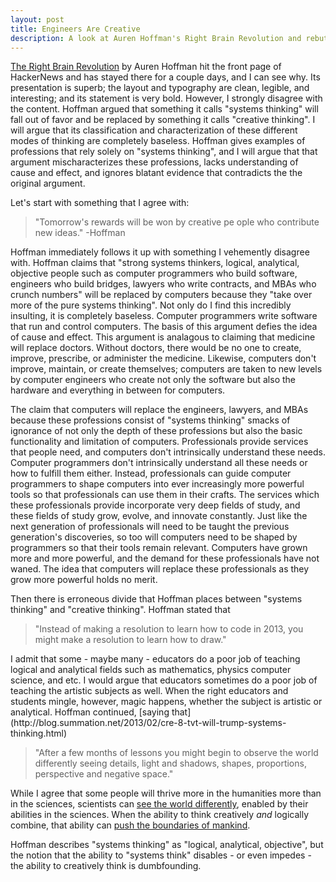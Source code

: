 ```yaml
---
layout: post
title: Engineers Are Creative
description: A look at Auren Hoffman's Right Brain Revolution and rebuttal
---
```

[The Right Brain Revolution](http://techgnotic.deviantart.com/journal/The-Rise-Of-The-Artist-You-Are-The-Future-356840683) by Auren Hoffman hit the front page of HackerNews and has stayed there for a couple days, and I can see why. Its presentation is superb; the layout and typography are clean, legible, and interesting; and its statement is very bold. However, I strongly disagree with the content. Hoffman argued that something it calls "systems thinking" will fall out of favor and be replaced by something it calls "creative thinking". I will argue that its classification and characterization of these different modes of thinking are completely baseless. Hoffman gives examples of professions that rely solely on "systems thinking", and I will argue that that argument mischaracterizes these professions, lacks understanding of cause and effect, and ignores blatant evidence that contradicts the the original argument.

Let's start with something that I agree with: <blockquote> "Tomorrow's rewards will be won by creative pe ople who contribute new ideas." -Hoffman </blockquote> Hoffman immediately follows it up with something I vehemently disagree with. Hoffman claims that "strong systems thinkers, logical, analytical, objective people such as computer programmers who build software, engineers who build bridges, lawyers who write contracts, and MBAs who crunch numbers" will be replaced by computers because they "take over more of the pure systems thinking". Not only do I find this incredibly insulting, it is completely baseless. Computer programmers write software that run and control computers. The basis of this argument defies the idea of cause and effect. This argument is analagous to claiming that medicine will replace doctors. Without doctors, there would be no one to create, improve, prescribe, or administer the medicine. Likewise, computers don't improve, maintain, or create themselves; computers are taken to new levels by computer engineers who create not only the software but also the hardware and everything in between for computers.

The claim that computers will replace the engineers, lawyers, and MBAs because these professions consist of "systems thinking" smacks of ignorance of not only the depth of these professions but also the basic functionality and limitation of computers. Professionals provide services that people need, and computers don't intrinsically understand these needs. Computer programmers don't intrinsically understand all these needs or how to fulfill them either. Instead, professionals can guide computer programmers to shape computers into ever increasingly more powerful tools so that professionals can use them in their crafts. The services which these professionals provide incorporate very deep fields of study, and these fields of study grow, evolve, and innovate constantly. Just like the next generation of professionals will need to be taught the previous generation's discoveries, so too will computers need to be shaped by programmers so that their tools remain relevant. Computers have grown more and more powerful, and the demand for these professionals have not waned. The idea that computers will replace these professionals as they grow more powerful holds no merit.

Then there is erroneous divide that Hoffman places between "systems thinking" and "creative thinking". Hoffman stated that 
<blockquote>"Instead of making a resolution to learn how to code in 2013, you might make a resolution to learn how to draw."</blockquote> I admit that some - maybe many - educators do a poor job of teaching logical and analytical fields such as mathematics, physics computer science, and etc. I would argue that educators sometimes do a poor job of teaching the artistic subjects as well. When the right educators and students mingle, however, magic happens, whether the subject is artistic or analytical. Hoffman continued, [saying that](http://blog.summation.net/2013/02/cre-8-tvt-will-trump-systems-thinking.html) 

<blockquote>"After a few months of lessons you might begin to observe the world differently seeing details, light and shadows, shapes, proportions, perspective and negative space."</blockquote> 

While I agree that some people will thrive more in the humanities more than in the sciences, scientists can [see the world differently](http://abstrusegoose.com/275), enabled by their abilities in the sciences. When the ability to think creatively <em>and</em> logically combine, that ability can [push the boundaries of mankind](http://news.sciencemag.org/sciencenow/2013/03/physicists-discover-a-whopping.html).

Hoffman describes "systems thinking" as "logical, analytical, objective", but the notion that the ability to "systems think" disables - or even impedes - the ability to creatively think is dumbfounding.